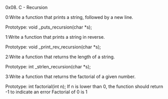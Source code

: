 0x08. C - Recursion

0:Write a function that prints a string, followed by a new line.

Prototype: void _puts_recursion(char *s);

1:Write a function that prints a string in reverse.

Prototype: void _print_rev_recursion(char *s);

2:Write a function that returns the length of a string.

Prototype: int _strlen_recursion(char *s);

3:Write a function that returns the factorial of a given number.

Prototype: int factorial(int n);
If n is lower than 0, the function should return -1 to indicate an error
Factorial of 0 is 1

